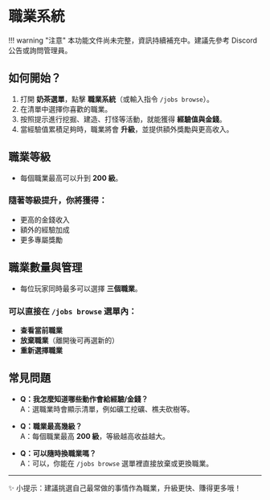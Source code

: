 # 職業系統

!!! warning "注意"
    本功能文件尚未完整，資訊持續補充中。建議先參考 Discord 公告或詢問管理員。  

## 如何開始？
1. 打開 **奶茶選單**，點擊 **職業系統**（或輸入指令 `/jobs browse`）。  
2. 在清單中選擇你喜歡的職業。  
3. 按照提示進行挖掘、建造、打怪等活動，就能獲得 **經驗值與金錢**。  
4. 當經驗值累積足夠時，職業將會 **升級**，並提供額外獎勵與更高收入。  

## 職業等級
- 每個職業最高可以升到 **200 級**。  
### 隨著等級提升，你將獲得：  
  - 更高的金錢收入  
  - 額外的經驗加成  
  - 更多專屬獎勵  

## 職業數量與管理
- 每位玩家同時最多可以選擇 **三個職業**。  
### 可以直接在 `/jobs browse` 選單內：  
  - **查看當前職業**  
  - **放棄職業**（離開後可再選新的）  
  - **重新選擇職業**  

## 常見問題
- **Q：我怎麼知道哪些動作會給經驗/金錢？**  
  A：選職業時會顯示清單，例如礦工挖礦、樵夫砍樹等。  

- **Q：職業最高幾級？**  
  A：每個職業最高 **200 級**，等級越高收益越大。  

- **Q：可以隨時換職業嗎？**  
  A：可以，你能在 `/jobs browse` 選單裡直接放棄或更換職業。  

---

✨ 小提示：建議挑選自己最常做的事情作為職業，升級更快、賺得更多哦！
